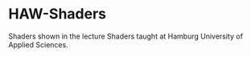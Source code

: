 # HAW-Shaders
Shaders shown in the lecture Shaders taught at Hamburg University of Applied Sciences.
